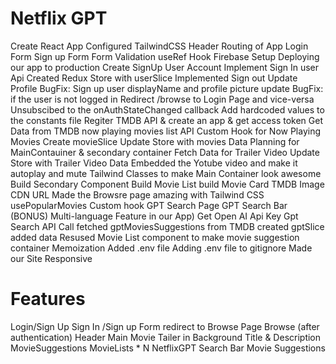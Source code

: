 # Netflix GPT
Create React App Configured TailwindCSS Header Routing of App Login Form Sign up Form Form Validation useRef Hook Firebase Setup Deploying our app to production Create SignUp User Account Implement Sign In user Api Created Redux Store with userSlice Implemented Sign out Update Profile BugFix: Sign up user displayName and profile picture update BugFix: if the user is not logged in Redirect /browse to Login Page and vice-versa Unsubscibed to the onAuthStateChanged callback Add hardcoded values to the constants file Regiter TMDB API & create an app & get access token Get Data from TMDB now playing movies list API Custom Hook for Now Playing Movies Create movieSlice Update Store with movies Data Planning for MainContauiner & secondary container Fetch Data for Trailer Video Update Store with Trailer Video Data Embedded the Yotube video and make it autoplay and mute Tailwind Classes to make Main Container look awesome Build Secondary Component Build Movie List build Movie Card TMDB Image CDN URL Made the Browsre page amazing with Tailwind CSS usePopularMovies Custom hook GPT Search Page GPT Search Bar (BONUS) Multi-language Feature in our App) Get Open AI Api Key Gpt Search API Call fetched gptMoviesSuggestions from TMDB created gptSlice added data Resused Movie List component to make movie suggestion container Memoization Added .env file Adding .env file to gitignore Made our Site Responsive

# Features
Login/Sign Up Sign In /Sign up Form redirect to Browse Page Browse (after authentication) Header Main Movie Tailer in Background Title & Description MovieSuggestions MovieLists * N NetflixGPT Search Bar Movie Suggestions


